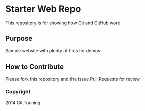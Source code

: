 # Starter Web Repo

This repository is for showing how Git and GitHub work

## Purpose

Sample website with plenty of files for demos

## How to Contribute
Please fork this repository and the issue Pull Requests 
for review

### Copyright

2014 Git.Training
